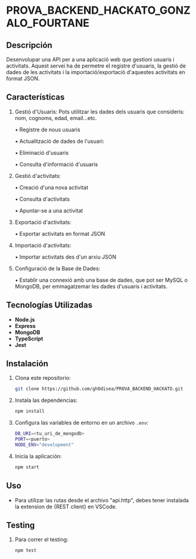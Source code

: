 
# PROVA_BACKEND_HACKATO_GONZALO_FOURTANE

## Descripción

Desenvolupar una API per a una aplicació web que gestioni usuaris i activitats. Aquest servei ha de permetre el registre d'usuaris, la gestió de dades de les activitats i la importació/exportació d'aquestes activitats en format JSON.

## Características

1. Gestió d'Usuaris: Pots utilitzar les dades dels usuaris que consideris: nom, cognoms, edad, email...etc.

      • Registre de nous usuaris
      
      • Actualització de dades de l'usuari:
      
      • Eliminació d'usuaris

      • Consulta d'informació d'usuaris
2. Gestió d'activitats:

      • Creació d'una nova activitat

      • Consulta d'activitats

      • Apuntar-se a una activitat
3. Exportació d'activitats:

      • Exportar activitats en format JSON
4. Importació d'activitats:

      • Importar activitats des d'un arxiu JSON
5. Configuració de la Base de Dades:

      • Establir una connexió amb una base de dades, que pot ser MySQL o MongoDB, per emmagatzemar les dades d'usuaris i activitats.

## Tecnologías Utilizadas

- **Node.js**
- **Express**
- **MongoDB**
- **TypeScript**
- **Jest**

## Instalación

1. Clona este repositorio:

   ```bash
   git clone https://github.com/ghOdisea/PROVA_BACKEND_HACKATO.git
   ```

2. Instala las dependencias:

   ```bash
   npm install
   ```

3. Configura las variables de entorno en un archivo `.env`:

   ```bash
   DB_URI=<tu_uri_de_mongodb>
   PORT=<puerto>
   NODE_ENV="development"
   ```

4. Inicia la aplicación:

   ```bash
   npm start
   ```

## Uso

- Para utilizar las rutas desde el archivo "api.http", debes tener instalada la extension de {REST client} en VSCode.

## Testing

1. Para correr el testing:

   ```bash
   npm test
   ```
